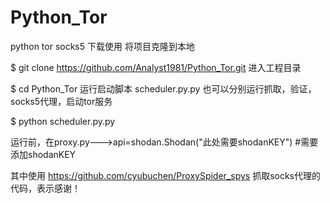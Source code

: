 # Python_Tor
python  tor socks5
下载使用
将项目克隆到本地

$ git clone https://github.com/Analyst1981/Python_Tor.git
进入工程目录

$ cd Python_Tor
运行启动脚本 scheduler.py.py 也可以分别运行抓取，验证，socks5代理，启动tor服务

$ python scheduler.py.py

运行前，在proxy.py--->api=shodan.Shodan("此处需要shodanKEY") #需要添加shodanKEY

其中使用 https://github.com/cyubuchen/ProxySpider_spys  抓取socks代理的代码，表示感谢！
